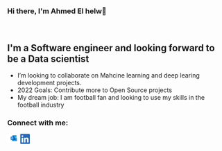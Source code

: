 ### Hi there, I'm Ahmed El helw👋

<br/>

## I'm a Software engineer and looking forward to be a Data scientist 

- I’m looking to collaborate on Mahcine learning and deep learing development projects.
- 2022 Goals: Contribute more to Open Source projects 
-  My dream job: I am football fan and looking to use my skills in the football industry

### Connect with me:


[<img align="left" alt="Ahmed Abohegazy | Gmail" width="30px" src="icons/hotmail.png" />][Gmail]

[<img align="left" alt="Ahmed Abohegazy  | LinkedIn" width="22px" src="icons/linkedin_icon.png" />][linkedin]

<br />



 







[linkedin]:https://www.linkedin.com/in/ahmed-elhelw-507225173/
[Gmail]: mailto:ahmed.elhelw769@hotmail.com

